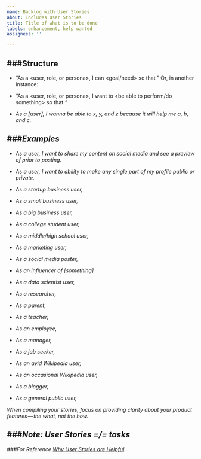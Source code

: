 ```yaml
---
name: Backlog with User Stories
about: Includes User Stories
title: Title of what is to be done
labels: enhancement, help wanted
assignees: ''

---
```


###Structure
---

 *  “As a <user, role, or persona>, I can <goal/need> so that <why>”
Or, in another instance:

 * “As a <user, role, or persona>, I want to <be able to perform/do something> so that <I get some form of value or benefit>”

 * As a [user],  I wanna be able to x, y, and z because it will help me a, b, and c.

###Examples
---

 * As a user, I want to share my content on social media and see a preview of prior to posting.

 * As a user, I want to ability to make any single part of my profile public or private.

 * As a startup business user,
 * As a small business user,
 * As a big business user,
 * As a college student user,
 * As a middle/high school user,
 * As a marketing user,
 * As a social media poster, 
 * As an influencer of [something]
 * As a data scientist user,
 * As a researcher,
 * As a parent,
 * As a teacher,
 * As an employee,
 * As a manager,
 * As a job seeker,
 * As an avid Wikipedia user,
 * As an occasional Wikipedia user,
 * As a blogger,
 * As a general public user,

When compiling your stories, focus on providing clarity about your product features — the what, not the how.

###Note: User Stories =/= tasks
---
###For Reference
[Why User Stories are Helpful](https://medium.freecodecamp.org/how-and-why-to-write-great-user-stories-f5a110668246)
